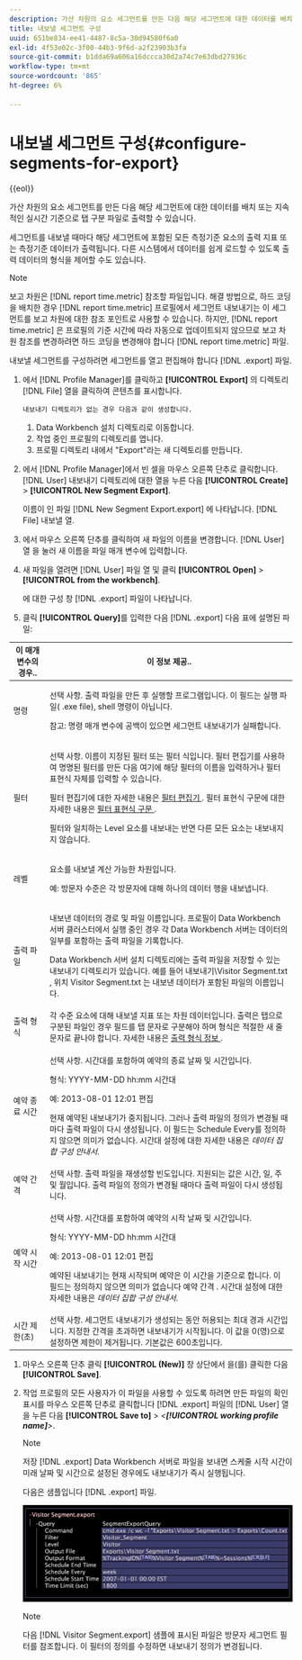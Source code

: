 ```yaml
---
description: 가산 차원의 요소 세그먼트를 만든 다음 해당 세그먼트에 대한 데이터를 배치 또는 지속적인 실시간 기준으로 탭 구분 파일로 출력할 수 있습니다.
title: 내보낼 세그먼트 구성
uuid: 651be834-ee41-4487-8c5a-30d94580f6a0
exl-id: 4f53e02c-3f00-44b3-9f6d-a2f23903b3fa
source-git-commit: b1dda69a606a16dccca30d2a74c7e63dbd27936c
workflow-type: tm+mt
source-wordcount: '865'
ht-degree: 6%

---
```


# 내보낼 세그먼트 구성{#configure-segments-for-export}

{{eol}}

가산 차원의 요소 세그먼트를 만든 다음 해당 세그먼트에 대한 데이터를 배치 또는 지속적인 실시간 기준으로 탭 구분 파일로 출력할 수 있습니다.

세그먼트를 내보낼 때마다 해당 세그먼트에 포함된 모든 측정기준 요소의 출력 지표 또는 측정기준 데이터가 출력됩니다. 다른 시스템에서 데이터를 쉽게 로드할 수 있도록 출력 데이터의 형식을 제어할 수도 있습니다.

>[!NOTE]
>
>보고 차원은 [!DNL report time.metric] 참조할 파일입니다. 해결 방법으로, 하드 코딩을 배치한 경우 [!DNL report time.metric] 프로필에서 세그먼트 내보내기는 이 세그먼트를 보고 차원에 대한 참조 포인트로 사용할 수 있습니다. 하지만, [!DNL report time.metric] 은 프로필의 기준 시간에 따라 자동으로 업데이트되지 않으므로 보고 차원 참조를 변경하려면 하드 코딩을 변경해야 합니다 [!DNL report time.metric] 파일.

내보낼 세그먼트를 구성하려면 세그먼트를 열고 편집해야 합니다 [!DNL .export] 파일.

1. 에서 [!DNL Profile Manager]를 클릭하고 **[!UICONTROL Export]** 의 디렉토리 [!DNL File] 열을 클릭하여 콘텐츠를 표시합니다.

       내보내기 디렉토리가 없는 경우 다음과 같이 생성합니다.
   
   1. Data Workbench 설치 디렉토리로 이동합니다.
   1. 작업 중인 프로필의 디렉토리를 엽니다.
   1. 프로필 디렉토리 내에서 &quot;Export&quot;라는 새 디렉토리를 만듭니다.

1. 에서 [!DNL Profile Manager]에서 빈 셀을 마우스 오른쪽 단추로 클릭합니다. [!DNL User] 내보내기 디렉토리에 대한 열을 누른 다음 **[!UICONTROL Create]** > **[!UICONTROL New Segment Export]**.

   이름이 인 파일 [!DNL New Segment Export.export] 에 나타납니다. [!DNL File] 내보낼 열.

1. 에서 마우스 오른쪽 단추를 클릭하여 새 파일의 이름을 변경합니다. [!DNL User] 열 을 눌러 새 이름을 파일 매개 변수에 입력합니다.
1. 새 파일을 열려면 [!DNL User] 파일 열 및 클릭 **[!UICONTROL Open]** > **[!UICONTROL from the workbench]**.

   에 대한 구성 창 [!DNL .export] 파일이 나타납니다.

1. 클릭 **[!UICONTROL Query]**&#x200B;를 입력한 다음 [!DNL .export] 다음 표에 설명된 파일:

<table id="table_C2EC8FCD3FA04DE78D2CADFA3F7FD8E3"> 
 <thead> 
  <tr> 
   <th colname="col1" class="entry"> 이 매개 변수의 경우.. </th> 
   <th colname="col2" class="entry"> 이 정보 제공.. </th> 
  </tr> 
 </thead>
 <tbody> 
  <tr> 
   <td colname="col1"> 명령 </td> 
   <td colname="col2"> <p>선택 사항. 출력 파일을 만든 후 실행할 프로그램입니다. 이 필드는 실행 파일( <span class="filepath"> .exe </span> file), shell 명령이 아닙니다. </p> <p>참고: 명령 매개 변수에 공백이 있으면 세그먼트 내보내기가 실패합니다. </p> </td> 
  </tr> 
  <tr> 
   <td colname="col1"> 필터 </td> 
   <td colname="col2"> <p>선택 사항. 이름이 지정된 필터 또는 필터 식입니다. 필터 편집기를 사용하여 명명된 필터를 만든 다음 여기에 해당 필터의 이름을 입력하거나 필터 표현식 자체를 입력할 수 있습니다. </p> <p>필터 편집기에 대한 자세한 내용은 <a href="../../../home/c-get-started/c-analysis-vis/c-filter-editors/c-filter-editors.md#concept-2f343ecbed8240f18b0c1f1eccef11e3"> 필터 편집기 </a>. 필터 표현식 구문에 대한 자세한 내용은 <a href="../../../home/c-get-started/c-qry-lang-syntx/c-syntx-fltr-exp.md#concept-72f2563f809747a2a3cff7ec72462a15"> 필터 표현식 구문 </a>. </p> <p>필터와 일치하는 Level 요소를 내보내는 반면 다른 모든 요소는 내보내지지 않습니다. </p> </td> 
  </tr> 
  <tr> 
   <td colname="col1"> 레벨 </td> 
   <td colname="col2"> <p>요소를 내보낼 계산 가능한 차원입니다. </p> <p>예: 방문자 수준은 각 방문자에 대해 하나의 데이터 행을 내보냅니다. </p> </td> 
  </tr> 
  <tr> 
   <td colname="col1"> 출력 파일 </td> 
   <td colname="col2"> <p>내보낸 데이터의 경로 및 파일 이름입니다. 프로필이 Data Workbench 서버 클러스터에서 실행 중인 경우 각 Data Workbench 서버는 데이터의 일부를 포함하는 출력 파일을 기록합니다. </p> <p>Data Workbench 서버 설치 디렉토리에는 출력 파일을 저장할 수 있는 내보내기 디렉토리가 있습니다. 예를 들어 <span class="filepath"> 내보내기\Visitor Segment.txt </span>, 위치 <span class="filepath"> Visitor Segment.txt </span> 는 내보낸 데이터가 포함된 파일의 이름입니다. </p> </td> 
  </tr> 
  <tr> 
   <td colname="col1"> 출력 형식 </td> 
   <td colname="col2"> 각 수준 요소에 대해 내보낼 지표 또는 차원 데이터입니다. 출력은 탭으로 구분된 파일인 경우 필드를 탭 문자로 구분해야 하며 형식은 적절한 새 줄 문자로 끝나야 합니다. 자세한 내용은 <a href="../../../home/c-get-started/c-exp-data-seg-exp/c-abt-otpt-frmt.md#concept-ac7e24d1374a4b418365db7cc98c361e"> 출력 형식 정보 </a>. </td> 
  </tr> 
  <tr> 
   <td colname="col1"> 예약 종료 시간 </td> 
   <td colname="col2"> <p>선택 사항. 시간대를 포함하여 예약의 종료 날짜 및 시간입니다. </p> <p>형식: YYYY-MM-DD hh:mm 시간대 </p> <p>예: 2013-08-01 12:01 편집 </p> <p>현재 예약된 내보내기가 중지됩니다. 그러나 출력 파일의 정의가 변경될 때마다 출력 파일이 다시 생성됩니다. 이 필드는 Schedule Every를 정의하지 않으면 의미가 없습니다. 시간대 설정에 대한 자세한 내용은 <i>데이터 집합 구성 안내서</i>. </p> </td> 
  </tr> 
  <tr> 
   <td colname="col1"> 예약 간격 </td> 
   <td colname="col2"> 선택 사항. 출력 파일을 재생성할 빈도입니다. 지원되는 값은 시간, 일, 주 및 월입니다. 출력 파일의 정의가 변경될 때마다 출력 파일이 다시 생성됩니다. </td> 
  </tr> 
  <tr> 
   <td colname="col1"> 예약 시작 시간 </td> 
   <td colname="col2"> <p>선택 사항. 시간대를 포함하여 예약의 시작 날짜 및 시간입니다. </p> <p>형식: YYYY-MM-DD hh:mm 시간대 </p> <p>예: 2013-08-01 12:01 편집 </p> <p>예약된 내보내기는 현재 시작되며 예약은 이 시간을 기준으로 합니다. 이 필드는 정의하지 않으면 의미가 없습니다 <span class="wintitle"> 예약 간격 </span>. 시간대 설정에 대한 자세한 내용은 <i>데이터 집합 구성 안내서</i>. </p> </td> 
  </tr> 
  <tr> 
   <td colname="col1"> 시간 제한(초) </td> 
   <td colname="col2"> 선택 사항. 세그먼트 내보내기가 생성되는 동안 허용되는 최대 경과 시간입니다. 지정한 간격을 초과하면 내보내기가 시작됩니다. 이 값을 0(영)으로 설정하면 제한이 제거됩니다. 기본값은 600초입니다. </td> 
  </tr> 
 </tbody> 
</table>

1. 마우스 오른쪽 단추 클릭 **[!UICONTROL (New)]** 창 상단에서 을(를) 클릭한 다음 **[!UICONTROL Save]**.
1. 작업 프로필의 모든 사용자가 이 파일을 사용할 수 있도록 하려면 만든 파일의 확인 표시를 마우스 오른쪽 단추로 클릭합니다 [!DNL .export] 파일의 [!DNL User] 열을 누른 다음 **[!UICONTROL Save to]** > *&lt;**[!UICONTROL working profile name]**>*.

   >[!NOTE]
   >
   >저장 [!DNL .export] Data Workbench 서버로 파일을 보내면 스케줄 시작 시간이 미래 날짜 및 시간으로 설정된 경우에도 내보내기가 즉시 실행됩니다.

   다음은 샘플입니다 [!DNL .export] 파일.

   ![](assets/vis_Segment_Export_File.png)

   >[!NOTE]
   >
   >다음 [!DNL Visitor Segment.export] 샘플에 표시된 파일은 방문자 세그먼트 필터를 참조합니다. 이 필터의 정의를 수정하면 내보내기 정의가 변경됩니다.
